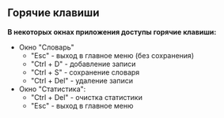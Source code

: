 ## Горячие клавиши
**В некоторых окнах приложения доступы горячие клавиши:**
* Окно "Словарь"
    - "Esc" - выход в главное меню (без сохранения)
    - "Ctrl + D" - добавление записи
    - "Ctrl + S" - сохранение словаря
    - "Ctrl + Del" - удаление записи
* Окно "Статистика":
    - "Ctrl + Del" - очистка статистики
    - "Esc" - выход в главное меню

    
